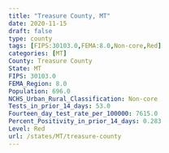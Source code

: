 ```yaml
---
title: "Treasure County, MT"
date: 2020-11-15
draft: false
type: county
tags: [FIPS:30103.0,FEMA:8.0,Non-core,Red]
categories: [MT]
County: Treasure County
State: MT
FIPS: 30103.0
FEMA_Region: 8.0
Population: 696.0
NCHS_Urban_Rural_Classification: Non-core
Tests_in_prior_14_days: 53.0
Fourteen_day_test_rate_per_100000: 7615.0
Percent_Positivity_in_prior_14_days: 0.283
Level: Red
url: /states/MT/treasure-county
---
```



